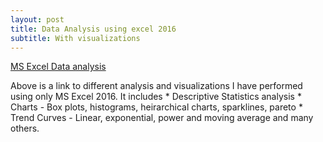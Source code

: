 ```yaml
---
layout: post
title: Data Analysis using excel 2016
subtitle: With visualizations
---
```


[MS Excel Data analysis](https://1drv.ms/f/s!AhaxImlIA1PSbyNanFBy_GFdbN4) 
<p>
Above is a link to different analysis and visualizations I have performed using only MS Excel 2016. It includes 
* Descriptive Statistics analysis
* Charts - Box plots, histograms, heirarchical charts, sparklines, pareto
* Trend Curves - Linear, exponential, power and moving average
and many others.
</p>


